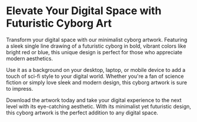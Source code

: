 <!--font:Poppins-->

# Elevate Your Digital Space with Futuristic Cyborg Art

Transform your digital space with our minimalist cyborg artwork. Featuring a sleek single line drawing of a futuristic cyborg in bold, vibrant colors like bright red or blue, this unique design is perfect for those who appreciate modern aesthetics.

Use it as a background on your desktop, laptop, or mobile device to add a touch of sci-fi style to your digital world. Whether you're a fan of science fiction or simply love sleek and modern design, this cyborg artwork is sure to impress.

Download the artwork today and take your digital experience to the next level with its eye-catching aesthetic. With its minimalist yet futuristic design, this cyborg artwork is the perfect addition to any digital space.

<!--

Write me markdown content of website with wallpaper:

"A minimalist wallpaper with a single line drawing of a cyborg, in a striking color such as bright red or blue."

The header of the page should not be copy of the text but rather a real content of the website which is using this wallpaper.


---


# Cyborg Minimalist Wallpaper

Welcome to our website featuring a striking minimalist wallpaper of a cyborg. The wallpaper features a single line drawing of a cyborg in bold and vibrant colors such as bright red or blue. 

This wallpaper is perfect for those who appreciate simplicity and modern design. It can be used as a background on your desktop, laptop, or mobile device to add a touch of futuristic style to your digital space.

Download this unique wallpaper today and elevate your digital experience with its eye-catching design.


---


Heading should not include word "wallpaper". The website should not be about the wallpaper itself, wallpaper is just a related background, rewrite whole content.


---


# Futuristic Cyborg Design for Your Digital Space

Welcome to our website featuring a striking minimalist design of a cyborg. The design features a single line drawing of a futuristic cyborg in bold and vibrant colors such as bright red or blue.

This unique design is perfect for those who appreciate simplicity and modernity. It can be used as a background on your desktop, laptop, or mobile device to add a touch of futuristic style to your digital space.

Whether you're a fan of science fiction or simply enjoy sleek and modern design, this cyborg artwork will surely impress. Download the design today and elevate your digital experience with its eye-catching aesthetic.


---


Heading is too long, rewrite whole content.


---


# Futuristic Cyborg Artwork for Your Digital Space

Looking for a bold and striking design to add to your digital space? Look no further than our minimalist cyborg artwork. Featuring a single line drawing of a futuristic cyborg in vibrant colors like bright red or blue, this unique artwork is perfect for those who appreciate modern design.

Use it as a background on your desktop, laptop, or mobile device to add a touch of sci-fi style to your digital world. Whether you're a fan of science fiction or simply love sleek and modern design, this cyborg artwork is sure to impress.

Download the artwork today and take your digital experience to the next level with its eye-catching aesthetic. With its minimalist yet futuristic design, this cyborg artwork is the perfect addition to any digital space.


---


Heading is too long, rewrite whole content.


---


# Elevate Your Digital Space with Futuristic Cyborg Art

Transform your digital space with our minimalist cyborg artwork. Featuring a sleek single line drawing of a futuristic cyborg in bold, vibrant colors like bright red or blue, this unique design is perfect for those who appreciate modern aesthetics.

Use it as a background on your desktop, laptop, or mobile device to add a touch of sci-fi style to your digital world. Whether you're a fan of science fiction or simply love sleek and modern design, this cyborg artwork is sure to impress.

Download the artwork today and take your digital experience to the next level with its eye-catching aesthetic. With its minimalist yet futuristic design, this cyborg artwork is the perfect addition to any digital space.


---


Write me a Google font which is best fitting for the website.

Pick from the list:
- Lato
- Roboto
- Barlow Condensed
- Futura
- IBM Plex Sans
- Great Vibes
- Raleway
- Poppins
- Montserrat
- Lobster
- Playfair Display
- Dancing Script
- Alegreya
- Exo 2
- Inter
- Orbitron
- Open Sans


Write just the font name nothing else.


---


Poppins

-->
